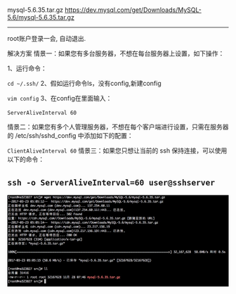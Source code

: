 # 

mysql-5.6.35.tar.gz
https://dev.mysql.com/get/Downloads/MySQL-5.6/mysql-5.6.35.tar.gz

---

root账户登录一会, 自动退出.

解决方案
情景一：如果您有多台服务器，不想在每台服务器上设置，如下操作：

1、运行命令：

`cd ~/.ssh/`
2、假如运行命令ls，没有config,新建config

`vim config`
3、在config在里面输入：

`ServerAliveInterval 60`

情景二：如果您有多个人管理服务器，不想在每个客户端进行设置，只需在服务器的 /etc/ssh/sshd_config 中添加如下的配置：

`ClientAliveInterval 60`
情景三：如果您只想让当前的 ssh 保持连接，可以使用以下的命令：

`ssh -o ServerAliveInterval=60 user@sshserver`
---




![](/images/posts/14902599542510.jpg)


